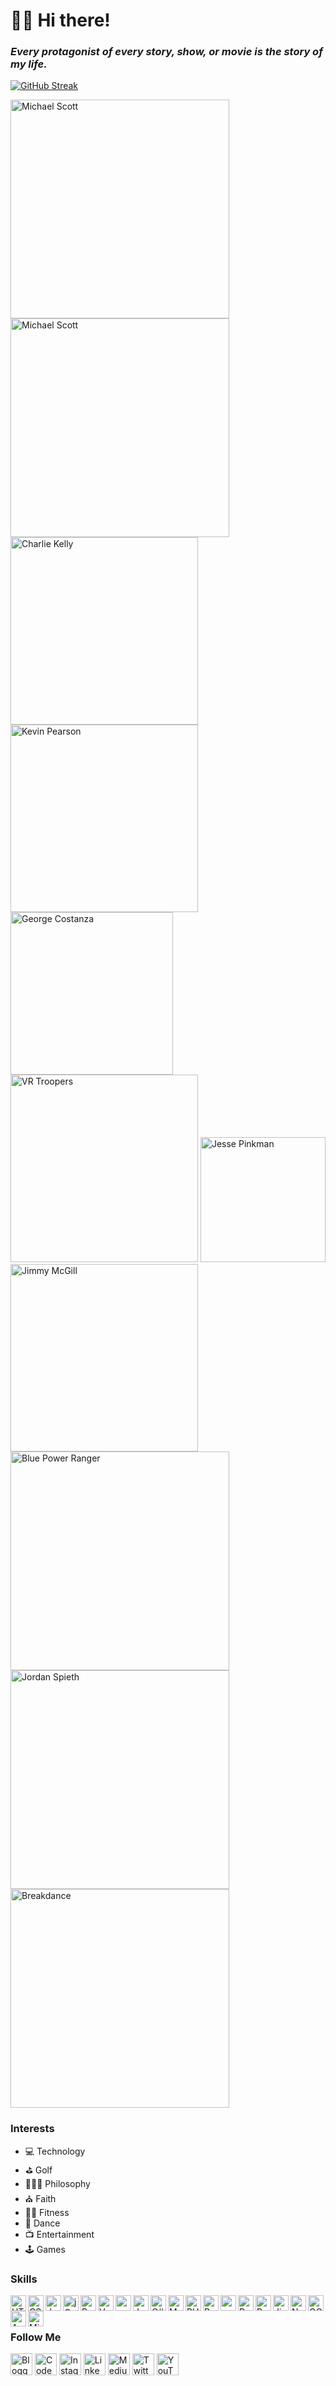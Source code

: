 # 🖖🏾 Hi there!

### ***Every protagonist of every story, show, or movie is the story of my life.***

[![GitHub Streak](https://github-readme-streak-stats.herokuapp.com?user=theuiguru&theme=material&border_radius=0)](https://git.io/streak-stats)

<div><img src="https://i.imgur.com/HTBxpUz.png" alt="Michael Scott" title="Michael Scott" width="350" />
<img src="https://media2.giphy.com/media/l0amJzVHIAfl7jMDos/giphy.gif" alt="Michael Scott" title="Michael Scott" width="350" />
<img src="https://media2.giphy.com/media/9PaC2UWEsnIG6nXcsn/giphy.gif" alt="Charlie Kelly" title="Charlie Kelly" width="300" />
<img src="https://media.giphy.com/media/7pyYl7h9VnSyUHYaw9/giphy.gif" alt="Kevin Pearson" title="Kevin Pearson" width="300" />
<img src="https://media2.giphy.com/media/Yy2H6trIkODoA/giphy.gif" alt="George Costanza" title="George Costanza" width="260" />
<img src="https://media3.giphy.com/media/DK9NoD7j2nRVm/giphy.gif" alt="VR Troopers" title="VR Troopers" width="300" />
<img src="https://media2.giphy.com/media/LiljwvntZmf4c/giphy.gif" alt="Jesse Pinkman" title="Jesse Pinkman" width="200" />
<img src="https://media1.giphy.com/media/l0EwYGlvQ7STj3wyc/giphy.gif" alt="Jimmy McGill" title="Jimmy McGill" width="300" />
<img src="https://media4.giphy.com/media/b3Owrrk9ZsC4w/giphy.gif" alt="Blue Power Ranger" title="Blue Power Ranger" width="350" />
<img src="https://media.giphy.com/media/EktxJpVkq9VcCu5YjT/giphy-downsized-large.gif" alt="Jordan Spieth" title="Jordan Spieth" width="350">
<img src="https://media0.giphy.com/media/3o85xEFRBYvAnamJnG/giphy.gif" alt="Breakdance" title="Breakdance" width="350"></div>

### Interests
- 💻 Technology
- ⛳ Golf
- 🧘🏽‍♂️ Philosophy
- ⛪️ Faith
- 🏋️‍♂️ Fitness
- 🕺 Dance
- 📺 Entertainment
- 🕹️ Games

### Skills
<img src="https://cdn.jsdelivr.net/npm/simple-icons@v3/icons/html5.svg" title="HTML5" width="25" align="left">
<img src="https://cdn.jsdelivr.net/npm/simple-icons@v3/icons/css3.svg" title="CSS3" width="25" align="left">
<img src="https://cdn.jsdelivr.net/npm/simple-icons@v3/icons/javascript.svg" title="JavaScript" width="25" align="left">
<img src="https://cdn.jsdelivr.net/npm/simple-icons@v3/icons/jquery.svg" title="jQuery" width="25" align="left">
<img src="https://cdn.jsdelivr.net/npm/simple-icons@v3/icons/react.svg" title="React" width="25" align="left">
<img src="https://cdn.jsdelivr.net/npm/simple-icons@5.19.0/icons/vuedotjs.svg" title="Vue" width="25" align="left">
<img src="https://cdn.jsdelivr.net/npm/simple-icons@5.19.0/icons/nodedotjs.svg" title="nodeJS" width="25" align="left">
<img src="https://cdn.jsdelivr.net/npm/simple-icons@v3/icons/java.svg" title="Java" width="25" align="left">
<img src="https://cdn.jsdelivr.net/npm/simple-icons@v3/icons/csharp.svg" title="C#" width="25" align="left">
<img src="https://cdn.jsdelivr.net/npm/simple-icons@v3/icons/mysql.svg" title="MySQL" width="25" align="left">
<img src="https://cdn.jsdelivr.net/npm/simple-icons@v3/icons/php.svg" title="PHP" width="25" align="left">
<img src="https://cdn.jsdelivr.net/npm/simple-icons@v3/icons/python.svg" title="Python" width="25" align="left">
<img src="https://cdn.jsdelivr.net/npm/simple-icons@v3/icons/ruby.svg" titles="Ruby" width="25" align="left">
<img src="https://cdn.jsdelivr.net/npm/simple-icons@v3/icons/r.svg" title="R" width="25" align="left">
<img src="https://cdn.jsdelivr.net/npm/simple-icons@v3/icons/postman.svg" title="Postman" width="25" align="left">
<img src="https://cdn.jsdelivr.net/npm/simple-icons@v3/icons/jirasoftware.svg" title="Jira" width="25" align="left">
<img src="https://cdn.jsdelivr.net/npm/simple-icons@v3/icons/netlify.svg" title="Netlify" width="25" align="left">
<img src="https://cdn.jsdelivr.net/npm/simple-icons@v3/icons/googlecloud.svg" title="GCP" width="25" align="left">
<img src="https://cdn.jsdelivr.net/npm/simple-icons@v3/icons/amazonaws.svg" title="AWS" width="25" align="left">
<img src="https://cdn.jsdelivr.net/npm/simple-icons@v3/icons/microsoftexcel.svg" title="Microsoft Excel" width="25" align="left">
<br/><br/>

### Follow Me
<a href="https://theuiguru.blogspot.com" target="_blank"><img src="https://cdn.jsdelivr.net/npm/simple-icons@v3/icons/blogger.svg" title="Blogger" width="35"></a> 
<a href="https://codepen.io/cthomas" target="_blank"><img src="https://cdn.jsdelivr.net/npm/simple-icons@v3/icons/codepen.svg" title="CodePen" width="35"></a> 
<a href="https://instagr.am/cthomas1211" target="_blank"><img src="https://cdn.jsdelivr.net/npm/simple-icons@v3/icons/instagram.svg" title="Instagram" width="35"></a> 
<a href="https://linkedin.com/in/christhomas101" target="_blank"><img src="https://cdn.jsdelivr.net/npm/simple-icons@v3/icons/linkedin.svg" title="LinkedIn" width="35"></a> 
<a href="https://medium.com/cthomas1211" target="_blank"><img src="https://cdn.jsdelivr.net/npm/simple-icons@v3/icons/medium.svg" title="Medium" width="35"></a> 
<a href="https://twitter.com/cthomas1211" target="_blank"><img src="https://cdn.jsdelivr.net/npm/simple-icons@13.8.0/icons/x.svg" title="Twitter (X)" width="35"></a> 
<a href="https://youtube.com/ndnweb24" target="_blank"><img src="https://cdn.jsdelivr.net/npm/simple-icons@v3/icons/youtube.svg" title="YouTube" width="35"></a>